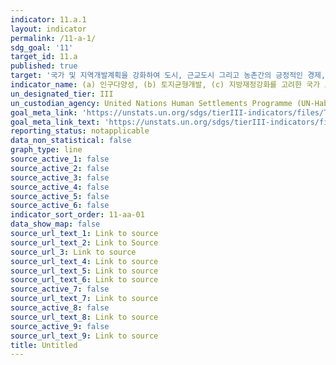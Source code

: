 ```yaml
---
indicator: 11.a.1
layout: indicator
permalink: /11-a-1/
sdg_goal: '11'
target_id: 11.a
published: true
target: '국가 및 지역개발계획을 강화하여 도시, 근교도시 그리고 농촌간의 긍정적인 경제, 사회 및 환경적 연결고리를 지원'
indicator_name: (a) 인구다양성, (b) 토지균형개발, (c) 지방재정강화를 고려한 국가 도시정책 혹은 지역개발계획이 있는 국가의 수
un_designated_tier: III
un_custodian_agency: United Nations Human Settlements Programme (UN-Habitat)
goal_meta_link: 'https://unstats.un.org/sdgs/tierIII-indicators/files/Tier3-11-a-01.pdf'
goal_meta_link_text: 'https://unstats.un.org/sdgs/tierIII-indicators/files/Tier3-11-a-01.pdf'
reporting_status: notapplicable
data_non_statistical: false
graph_type: line
source_active_1: false
source_active_2: false
source_active_3: false
source_active_4: false
source_active_5: false
source_active_6: false
indicator_sort_order: 11-aa-01
data_show_map: false
source_url_text_1: Link to source
source_url_text_2: Link to Source
source_url_3: Link to source
source_url_text_4: Link to source
source_url_text_5: Link to source
source_url_text_6: Link to source
source_active_7: false
source_url_text_7: Link to source
source_active_8: false
source_url_text_8: Link to source
source_active_9: false
source_url_text_9: Link to source
title: Untitled
---
```

